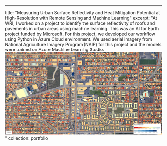 ---
title: "Measuring Urban Surface Reflectivity and Heat Mitigation Potential at High-Resolution with Remote Sensing and Machine Learning"
excerpt: "At WRI, I worked on a project to identify the surface reflectivity of roofs and pavements in urban areas using machine learning. This was an AI for Earth project funded by Microsoft. For this project, we developed our workflow using Python in Azure Cloud environment. We used aerial imagery from National Agriculture Imagery Program (NAIP) for this project and the models were trained on Azure Machine Learning Studio.<br/><img src='/images/albedo_gif.gif'>"
collection: portfolio


